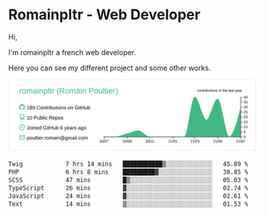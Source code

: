 # Romainpltr - Web Developer

Hi,

I'm romainpltr a french web developer.

Here you can see my different project and some other works.



[![](https://raw.githubusercontent.com/romainpltr/romainpltr/master/profile-summary-card-output/vue/0-profile-details.svg)](https://github.com/vn7n24fzkq/github-profile-summary-cards)

<!--START_SECTION:waka-->

```text
Twig            7 hrs 14 mins   ███████████▒░░░░░░░░░░░░░   45.89 %
PHP             6 hrs 8 mins    █████████▓░░░░░░░░░░░░░░░   38.85 %
SCSS            47 mins         █▒░░░░░░░░░░░░░░░░░░░░░░░   05.03 %
TypeScript      26 mins         ▓░░░░░░░░░░░░░░░░░░░░░░░░   02.74 %
JavaScript      24 mins         ▓░░░░░░░░░░░░░░░░░░░░░░░░   02.61 %
Text            14 mins         ▒░░░░░░░░░░░░░░░░░░░░░░░░   01.53 %
```

<!--END_SECTION:waka-->
